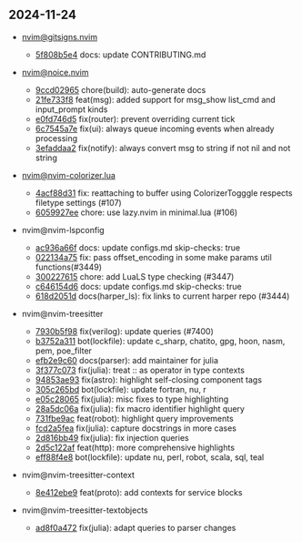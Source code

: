 ## 2024-11-24

* nvim@gitsigns.nvim
  - [5f808b5e4](https://github.com/lewis6991/gitsigns.nvim/commit/5f808b5e4fef30bd8aca1b803b4e555da07fc412) docs: update CONTRIBUTING.md

* nvim@noice.nvim
  - [9ccd02965](https://github.com/folke/noice.nvim/commit/9ccd02965382922c33762933c5601318f93e19fb) chore(build): auto-generate docs
  - [21fe733f8](https://github.com/folke/noice.nvim/commit/21fe733f8a731c9ea69f43d89b51d5594f9b00db) feat(msg): added support for msg_show list_cmd and input_prompt kinds
  - [e0fd746d5](https://github.com/folke/noice.nvim/commit/e0fd746d5bfda56bc3ee63862a0fa3731ec43108) fix(router): prevent overriding current tick
  - [6c7545a7e](https://github.com/folke/noice.nvim/commit/6c7545a7e8ee887c1136f14087f11d345ebaaa0b) fix(ui): always queue incoming events when already processing
  - [3efaddaa2](https://github.com/folke/noice.nvim/commit/3efaddaa24ac8e8c59cc2c7d14e6ee9907a75c6d) fix(notify): always convert msg to string if not nil and not string

* nvim@nvim-colorizer.lua
  - [4acf88d31](https://github.com/NvChad/nvim-colorizer.lua/commit/4acf88d31b3a7a1a7f31e9c30bf2b23c6313abdb) fix: reattaching to buffer using ColorizerTogggle respects filetype settings (#107)
  - [6059927ee](https://github.com/NvChad/nvim-colorizer.lua/commit/6059927ee649f02fcc819efc213ea78ee9eb2a7d) chore: use lazy.nvim in minimal.lua (#106)

* nvim@nvim-lspconfig
  - [ac936a66f](https://github.com/neovim/nvim-lspconfig/commit/ac936a66fba9a58613bed95d7615cff2c5bf0387) docs: update configs.md skip-checks: true
  - [022134a75](https://github.com/neovim/nvim-lspconfig/commit/022134a75c5189e87b0aef1c7e1db1921ec4073f) fix: pass offset_encoding in some make params util functions(#3449)
  - [300227615](https://github.com/neovim/nvim-lspconfig/commit/3002276159bf7cd0f3db070507f8bbb60fcda393) chore: add LuaLS type checking (#3447)
  - [c646154d6](https://github.com/neovim/nvim-lspconfig/commit/c646154d6e4db9b2979eeb517d0b817ad00c9c47) docs: update configs.md skip-checks: true
  - [618d2051d](https://github.com/neovim/nvim-lspconfig/commit/618d2051d40a2ae34a892a003d49ca44053f2c7a) docs(harper_ls): fix links to current harper repo (#3444)

* nvim@nvim-treesitter
  - [7930b5f98](https://github.com/nvim-treesitter/nvim-treesitter/commit/7930b5f983c37bb07c9af27274334a7adcb3e5af) fix(verilog): update queries (#7400)
  - [b3752a311](https://github.com/nvim-treesitter/nvim-treesitter/commit/b3752a311a8e0978b8d6ce486e2d681aa66e460d) bot(lockfile): update c_sharp, chatito, gpg, hoon, nasm, pem, poe_filter
  - [efb2e9c60](https://github.com/nvim-treesitter/nvim-treesitter/commit/efb2e9c607cab1e4f7171493b7c6f63bd39073fc) docs(parser): add maintainer for julia
  - [3f377c073](https://github.com/nvim-treesitter/nvim-treesitter/commit/3f377c07390cd2a79de237ff00946a51d4d8c2a8) fix(julia): treat :: as operator in type contexts
  - [94853ae93](https://github.com/nvim-treesitter/nvim-treesitter/commit/94853ae9327f2a19f9db161879b1cf7929e5bc42) fix(astro): highlight self-closing component tags
  - [305c265bd](https://github.com/nvim-treesitter/nvim-treesitter/commit/305c265bdb585dca92a1b5fd4179b4e1d47bdb23) bot(lockfile): update fortran, nu, r
  - [e05c28065](https://github.com/nvim-treesitter/nvim-treesitter/commit/e05c280659b539d4cfeed11c5f9f45f784a8d4f5) fix(julia): misc fixes to type highlighting
  - [28a5dc06a](https://github.com/nvim-treesitter/nvim-treesitter/commit/28a5dc06a842459964203c41a7aac91a77feff20) fix(julia): fix macro identifier highlight query
  - [731fbe9ac](https://github.com/nvim-treesitter/nvim-treesitter/commit/731fbe9ac3c05c8c29598f98c76fc057fdd54c47) feat(robot): highlight query improvements
  - [fcd2a5fea](https://github.com/nvim-treesitter/nvim-treesitter/commit/fcd2a5fea91deac818f26a6412a624798af45033) fix(julia): capture docstrings in more cases
  - [2d816bb49](https://github.com/nvim-treesitter/nvim-treesitter/commit/2d816bb49e3c9c919b5113f6fb3cfe13e589652d) fix(julia): fix injection queries
  - [2d5c122af](https://github.com/nvim-treesitter/nvim-treesitter/commit/2d5c122af9c3c842d74a137446dae8ff349206ac) feat(http): more comprehensive highlights
  - [eff88f4e8](https://github.com/nvim-treesitter/nvim-treesitter/commit/eff88f4e8b71d92bdcaeca6e4f7e1e146b263614) bot(lockfile): update nu, perl, robot, scala, sql, teal

* nvim@nvim-treesitter-context
  - [8e412ebe9](https://github.com/nvim-treesitter/nvim-treesitter-context/commit/8e412ebe97d84504b68a071ecf9bb68413b13632) feat(proto): add contexts for service blocks

* nvim@nvim-treesitter-textobjects
  - [ad8f0a472](https://github.com/nvim-treesitter/nvim-treesitter-textobjects/commit/ad8f0a472148c3e0ae9851e26a722ee4e29b1595) fix(julia): adapt queries to parser changes